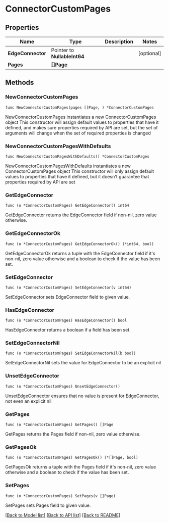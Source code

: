# ConnectorCustomPages

## Properties

Name | Type | Description | Notes
------------ | ------------- | ------------- | -------------
**EdgeConnector** | Pointer to **NullableInt64** |  | [optional] 
**Pages** | [**[]Page**](Page.md) |  | 

## Methods

### NewConnectorCustomPages

`func NewConnectorCustomPages(pages []Page, ) *ConnectorCustomPages`

NewConnectorCustomPages instantiates a new ConnectorCustomPages object
This constructor will assign default values to properties that have it defined,
and makes sure properties required by API are set, but the set of arguments
will change when the set of required properties is changed

### NewConnectorCustomPagesWithDefaults

`func NewConnectorCustomPagesWithDefaults() *ConnectorCustomPages`

NewConnectorCustomPagesWithDefaults instantiates a new ConnectorCustomPages object
This constructor will only assign default values to properties that have it defined,
but it doesn't guarantee that properties required by API are set

### GetEdgeConnector

`func (o *ConnectorCustomPages) GetEdgeConnector() int64`

GetEdgeConnector returns the EdgeConnector field if non-nil, zero value otherwise.

### GetEdgeConnectorOk

`func (o *ConnectorCustomPages) GetEdgeConnectorOk() (*int64, bool)`

GetEdgeConnectorOk returns a tuple with the EdgeConnector field if it's non-nil, zero value otherwise
and a boolean to check if the value has been set.

### SetEdgeConnector

`func (o *ConnectorCustomPages) SetEdgeConnector(v int64)`

SetEdgeConnector sets EdgeConnector field to given value.

### HasEdgeConnector

`func (o *ConnectorCustomPages) HasEdgeConnector() bool`

HasEdgeConnector returns a boolean if a field has been set.

### SetEdgeConnectorNil

`func (o *ConnectorCustomPages) SetEdgeConnectorNil(b bool)`

 SetEdgeConnectorNil sets the value for EdgeConnector to be an explicit nil

### UnsetEdgeConnector
`func (o *ConnectorCustomPages) UnsetEdgeConnector()`

UnsetEdgeConnector ensures that no value is present for EdgeConnector, not even an explicit nil
### GetPages

`func (o *ConnectorCustomPages) GetPages() []Page`

GetPages returns the Pages field if non-nil, zero value otherwise.

### GetPagesOk

`func (o *ConnectorCustomPages) GetPagesOk() (*[]Page, bool)`

GetPagesOk returns a tuple with the Pages field if it's non-nil, zero value otherwise
and a boolean to check if the value has been set.

### SetPages

`func (o *ConnectorCustomPages) SetPages(v []Page)`

SetPages sets Pages field to given value.



[[Back to Model list]](../README.md#documentation-for-models) [[Back to API list]](../README.md#documentation-for-api-endpoints) [[Back to README]](../README.md)


